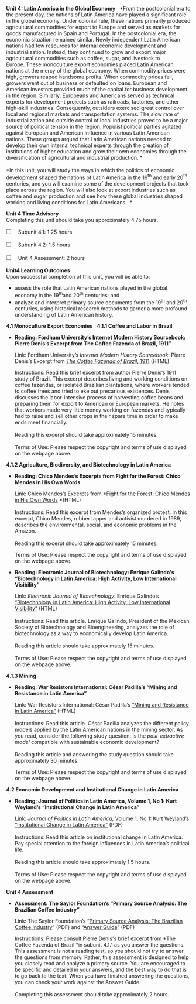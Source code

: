 **Unit 4: Latin America in the Global Economy** <span id="4"></span> 
*From the postcolonial era to the present day, the nations of Latin
America have played a significant role in the global economy. Under
colonial rule, these nations primarily produced agricultural commodities
for export to Europe and served as markets for goods manufactured in
Spain and Portugal. In the postcolonial era, the economic situation
remained similar. Newly independent Latin American nations had few
resources for internal economic development and
industrialization. Instead, they continued to grow and export major
agricultural commodities such as coffee, sugar, and livestock to
Europe. These monoculture export economies placed Latin American nations
at the mercy of the global economy. When commodity prices were high,
growers reaped handsome profits. When commodity prices fell, growers
went out of business or defaulted on loans. European and American
investors provided much of the capital for business development in the
region. Similarly, Europeans and Americans served as technical experts
for development projects such as railroads, factories, and other
high-skill industries. Consequently, outsiders exercised great control
over local and regional markets and transportation systems. The slow
rate of industrialization and outside control of local industries proved
to be a major source of political tension in the region. Populist
political parties agitated against European and American influence in
various Latin American nations. These groups argued that Latin American
nations needed to develop their own internal technical experts through
the creation of institutions of higher education and grow their own
economies through the diversification of agricultural and industrial
production. *  
    
 *In this unit, you will study the ways in which the politics of
economic development shaped the nations of Latin America in the
19<sup>th</sup> and early 20<sup>th</sup> centuries, and you will
examine some of the development projects that took place across the
region. You will also look at export industries such as coffee and sugar
production and see how these global industries shaped working and living
conditions for Latin Americans.  *

**Unit 4 Time Advisory**  
Completing this unit should take you approximately 4.75 hours.  
  
 <span
style="color: rgb(85, 85, 85); font-family: 'Myriad Pro', 'Gill Sans', 'Gill Sans MT', Calibri, sans-serif; font-size: 16.363636016845703px; line-height: 21.81818199157715px;">☐
   </span>Subunit 4.1: 1.25 hours  
  
 <span
style="color: rgb(85, 85, 85); font-family: 'Myriad Pro', 'Gill Sans', 'Gill Sans MT', Calibri, sans-serif; font-size: 16.363636016845703px; line-height: 21.81818199157715px;">☐
   </span>Subunit 4.2: 1.5 hours  
  
 <span
style="color: rgb(85, 85, 85); font-family: 'Myriad Pro', 'Gill Sans', 'Gill Sans MT', Calibri, sans-serif; font-size: 16.363636016845703px; line-height: 21.81818199157715px;">☐
   </span>Unit 4 Assessment: 2 hours

**Unit4 Learning Outcomes**  
Upon successful completion of this unit, you will be able to:
-   assess the role that Latin American nations played in the global
    economy in the 19<sup>th</sup>and 20<sup>th</sup> centuries; and
-   analyze and interpret primary source documents from the
    19<sup>th</sup> and 20<sup>th</sup> centuries, using historical
    research methods to garner a more profound understanding of Latin
    American history.

**4.1 Monoculture Export Economies** <span id="4.1"></span> 
**4.1.1 Coffee and Labor in Brazil** <span id="4.1.1"></span> 
-   **Reading: Fordham University’s Internet Modern History Sourcebook:
    Pierre Denis’s Excerpt from The Coffee Fazenda of Brazil, 1911”**

    Link: Fordham University’s *Internet Modern History Sourcebook*:
    Pierre Denis’s Excerpt from [*The Coffee Fazenda of Brazil*,
    1911](http://www.fordham.edu/halsall/mod/1911denis-brazil.html) (HTML)  
      
     Instructions: Read this brief excerpt from author Pierre Denis’s
    1911 study of Brazil. This excerpt describes living and working
    conditions on coffee fazendas, or isolated Brazilian plantations,
    where workers tended to coffee trees and tried to eke out precarious
    existences. Denis discusses the labor-intensive process of
    harvesting coffee beans and preparing them for export to American or
    European markets. He notes that workers made very little money
    working on fazendas and typically had to raise and sell other crops
    in their spare time in order to make ends meet financially.    
        
     Reading this excerpt should take approximately 15 minutes.  
        
     Terms of Use: Please respect the copyright and terms of use
    displayed on the webpage above.

**4.1.2 Agriculture, Biodiversity, and Biotechnology in Latin America**
<span id="4.1.2"></span> 
-   **Reading: Chico Mendes’s Excerpts from Fight for the Forest: Chico
    Mendes in His Own Words**

    Link: Chico Mendes’s Excerpts from *[Fight for the Forest: Chico
    Mendes in His Own
    Words](http://faculty.chass.ncsu.edu/slatta/hi216/documents/mendes.htm) *(HTML)  
        
     Instructions: Read this excerpt from Mendes’s organized protest. In
    this excerpt, Chico Mendes, rubber tapper and activist murdered in
    1989, describes the environmental, social, and economic problems in
    the Amazon.   
        
     Reading this excerpt should take approximately 15 minutes.  
      
     Terms of Use: Please respect the copyright and terms of use
    displayed on the webpage above.

-   **Reading: Electronic Journal of Biotechnology: Enrique Galindo's
    “Biotechnology in Latin America: High Activity, Low International
    Visibility”**

    Link: *Electronic Journal of Biotechnology*: Enrique Galindo’s
    [“Biotechnology in Latin America: High Activity, Low International
    Visibility”](http://www.ejbiotechnology.info/index.php/ejbiotechnology/article/view/1098/1480) (HTML)  
        
     Instructions: Read this article. Enrique Galindo, President of the
    Mexican Society of Biotechnology and Bioengineering, analyzes the
    role of biotechnology as a way to economically develop Latin
    America.  
        
     Reading this article should take approximately 15 minutes.  
        
     Terms of Use: Please respect the copyright and terms of use
    displayed on the webpage above.

**4.1.3 Mining** <span id="4.1.3"></span> 
-   **Reading: War Resistors International: César Padilla’s “Mining and
    Resistance in Latin America”**

    Link: War Resistors International: César Padilla’s [“Mining and
    Resistance in Latin
    America”](http://www.wri-irg.org/node/14474) (HTML)  
        
     Instructions: Read this article. César Padilla analyzes the
    different policy models applied by the Latin American nations in the
    mining sector. As you read, consider the following study question:
    Is the *post-extractive model* compatible with sustainable economic
    development?  
        
     Reading this article and answering the study question should take
    approximately 30 minutes.  
      
     Terms of Use: Please respect the copyright and terms of use
    displayed on the webpage above.

**4.2 Economic Development and Institutional Change in Latin America**
<span id="4.2"></span> 
-   **Reading: Journal of Politics in Latin America, Volume 1, No 1:
    Kurt Weyland’s “Institutional Change in Latin America”**

    Link: *Journal of Politics in Latin America,* Volume 1, No 1: Kurt
    Weyland’s [“Institutional Change in Latin
    America”](http://journals.sub.uni-hamburg.de/giga/jpla/article/view/21/21) (PDF)  
        
     Instructions: Read this article on institutional change in Latin
    America. Pay special attention to the foreign influences in Latin
    America’s political life.  
        
     Reading this article should take approximately 1.5 hours.  
        
     Terms of Use: Please respect the copyright and terms of use
    displayed on the webpage above.

**Unit 4 Assessment** <span id="4.3"></span> 
-   **Assessment: The Saylor Foundation’s “Primary Source Analysis: The
    Brazilian Coffee Industry”**

    Link: The Saylor Foundation’s “[Primary Source Analysis: The
    Brazilian Coffee
    Industry](http://www.saylor.org/site/wp-content/uploads/2012/06/HIST-222-Assessment-4.FINAL_.pdf)”
    (PDF) and “[Answer
    Guide](http://www.saylor.org/site/wp-content/uploads/2012/06/HIST-222-Assessment-4-Answer-Guide.FINAL_.pdf)”
    (PDF)  
      
     Instructions: Please consult Pierre Denis's brief excerpt from *The
    Coffee Fazenda of Brazil *in subunit 4.1.1 as you answer the
    questions. This assessment is not a reading test, so you should not
    try to answer the questions from memory. Rather, this assessment is
    designed to help you closely read and analyze a primary source. You
    are encouraged to be specific and detailed in your answers, and the
    best way to do that is to go back to the text. When you have
    finished answering the questions, you can check your work against
    the Answer Guide.   
        
     Completing this assessment should take approximately 2 hours.


